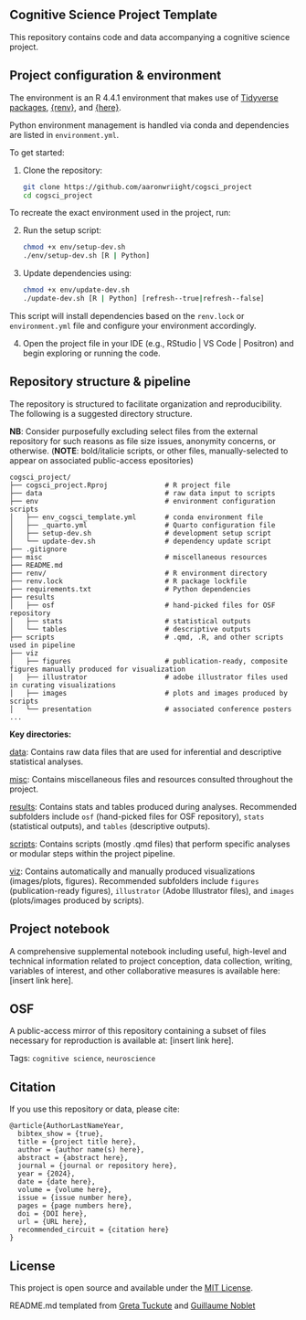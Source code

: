 ## Cognitive Science Project Template

This repository contains code and data accompanying a cognitive science project.

## Project configuration & environment

The environment is an R 4.4.1 environment that makes use of [Tidyverse packages](https://www.tidyverse.org/packages/), [{renv}](https://rstudio.github.io/renv/), and [{here}](https://here.r-lib.org).

Python environment management is handled via conda and dependencies are listed in `environment.yml`.

To get started:

1.  Clone the repository:

    ``` bash
    git clone https://github.com/aaronwriight/cogsci_project
    cd cogsci_project
    ```

To recreate the exact environment used in the project, run:

2.  Run the setup script:

    ``` bash
    chmod +x env/setup-dev.sh
    ./env/setup-dev.sh [R | Python]
    ```

3.  Update dependencies using:

    ``` bash
    chmod +x env/update-dev.sh
    ./update-dev.sh [R | Python] [refresh--true|refresh--false]
    ```

This script will install dependencies based on the `renv.lock` or `environment.yml` file and configure your environment accordingly.

4.  Open the project file in your IDE (e.g., RStudio | VS Code | Positron) and begin exploring or running the code.

## Repository structure & pipeline

The repository is structured to facilitate organization and reproducibility. The following is a suggested directory structure.

**NB**: Consider purposefully excluding select files from the external repository for such reasons as file size issues, anonymity concerns, or otherwise. (**NOTE**: bold/italicie scripts, or other files, manually-selected to appear on associated public-access epositories)

```         
cogsci_project/
├── cogsci_project.Rproj              # R project file
├── data                              # raw data input to scripts
├── env                               # environment configuration scripts
│   ├── env_cogsci_template.yml       # conda environment file
│   ├── _quarto.yml                   # Quarto configuration file
│   ├── setup-dev.sh                  # development setup script
│   └── update-dev.sh                 # dependency update script    
├── .gitignore
├── misc                              # miscellaneous resources
├── README.md
├── renv/                             # R environment directory
├── renv.lock                         # R package lockfile
├── requirements.txt                  # Python dependencies
├── results
│   ├── osf                           # hand-picked files for OSF repository
│   ├── stats                         # statistical outputs
│   └── tables                        # descriptive outputs
├── scripts                           # .qmd, .R, and other scripts used in pipeline
├── viz
│   ├── figures                       # publication-ready, composite figures manually produced for visualization
│   ├── illustrator                   # adobe illustrator files used in curating visualizations
│   ├── images                        # plots and images produced by scripts
│   └── presentation                  # associated conference posters
...
```

**Key directories:**

[data](./data): Contains raw data files that are used for inferential and descriptive statistical analyses.

[misc](./misc): Contains miscellaneous files and resources consulted throughout the project.

[results](./results): Contains stats and tables produced during analyses. Recommended subfolders include `osf` (hand-picked files for OSF repository), `stats` (statistical outputs), and `tables` (descriptive outputs).

[scripts](./scripts): Contains scripts (mostly .qmd files) that perform specific analyses or modular steps within the project pipeline.

[viz](./viz): Contains automatically and manually produced visualizations (images/plots, figures). Recommended subfolders include `figures` (publication-ready figures), `illustrator` (Adobe Illustrator files), and `images` (plots/images produced by scripts).

## Project notebook

A comprehensive supplemental notebook including useful, high-level and technical information related to project conception, data collection, writing, variables of interest, and other collaborative measures is available here: [insert link here].

## OSF

A public-access mirror of this repository containing a subset of files necessary for reproduction is available at: [insert link here].

Tags: `cognitive science`, `neuroscience`

## Citation

If you use this repository or data, please cite:

```         
@article{AuthorLastNameYear,
  bibtex_show = {true},
  title = {project title here},
  author = {author name(s) here},
  abstract = {abstract here},
  journal = {journal or repository here},
  year = {2024},
  date = {date here},
  volume = {volume here},
  issue = {issue number here},
  pages = {page numbers here},
  doi = {DOI here},
  url = {URL here},
  recommended_circuit = {citation here}
}
```

## License

This project is open source and available under the [MIT License](LICENSE).

README.md templated from [Greta Tuckute](https://github.com/gretatuckute/drive_suppress_brains/blob/main/README.md) and [Guillaume Noblet](https://github.com/gnoblet/TidyTuesday/blob/main/README.md)